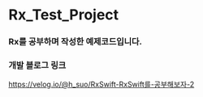 # Rx_Test_Project

### Rx를 공부하며 작성한 예제코드입니다.

### 개발 블로그 링크
https://velog.io/@h_suo/RxSwift-RxSwift를-공부해보자-2
